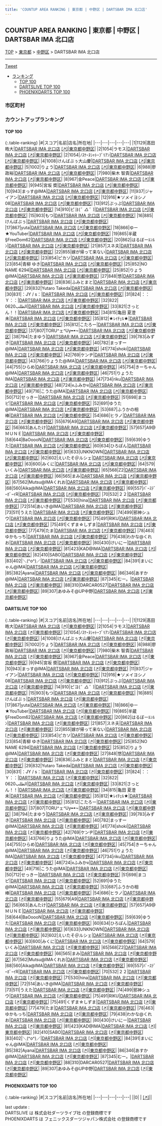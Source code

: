 ```yaml
---
title: 'COUNTUP AREA RANKING | 東京都 | 中野区 | DARTSBAR IMA 北口店'
---
```

## COUNTUP AREA RANKING | 東京都 | 中野区 | DARTSBAR IMA 北口店

[TOP](/darts/rank/) > [東京都](/darts/rank/東京都/) > [中野区](/darts/rank/東京都/中野区/) > DARTSBAR IMA 北口店

___

<a href="https://twitter.com/share?ref_src=twsrc%5Etfw" data-text="COUNTUP AREA RANKING | 東京都中野区DARTSBAR IMA 北口店" class="twitter-share-button" data-hashtags="DARTSLIVE,PHOENIXDARTS,darts,ダーツ" data-show-count="false">Tweet</a>

* [ランキング](#カウントアップランキング)
    * [TOP 100](#top-100)
    * [DARTSLIVE TOP 100](#dartslive-top-100)
    * [PHOENIXDARTS TOP 100](#phoenixdarts-top-100)

### 市区町村

<ul>

</ul>

### カウントアップランキング

#### TOP 100



{:.table-ranking}
|#|スコア|名前|店名|所在地|
|---|---|---|---|---|
|1|1129|<span class="rank-name-dl">髙田 皓大</span>|<a href="/darts/rank/shops/f300984772eb4959a3f63593b5358cc4.html">DARTSBAR IMA 北口店</a> <a href="https://search.dartslive.com/jp/shop/f300984772eb4959a3f63593b5358cc4">[↗]</a>|<a href="/darts/rank/東京都/中野区">東京都中野区</a>|
|2|1054|<span class="rank-name-dl">ラモス</span>|<a href="/darts/rank/shops/f300984772eb4959a3f63593b5358cc4.html">DARTSBAR IMA 北口店</a> <a href="https://search.dartslive.com/jp/shop/f300984772eb4959a3f63593b5358cc4">[↗]</a>|<a href="/darts/rank/東京都/中野区">東京都中野区</a>|
|2|1054|<span class="rank-name-dl">ﾉｽｹｰﾇｼｬﾄｰﾌﾞﾘｱﾝ</span>|<a href="/darts/rank/shops/f300984772eb4959a3f63593b5358cc4.html">DARTSBAR IMA 北口店</a> <a href="https://search.dartslive.com/jp/shop/f300984772eb4959a3f63593b5358cc4">[↗]</a>|<a href="/darts/rank/東京都/中野区">東京都中野区</a>|
|4|1008|<span class="rank-name-dl">けんばぶぅ大山慶</span>|<a href="/darts/rank/shops/f300984772eb4959a3f63593b5358cc4.html">DARTSBAR IMA 北口店</a> <a href="https://search.dartslive.com/jp/shop/f300984772eb4959a3f63593b5358cc4">[↗]</a>|<a href="/darts/rank/東京都/中野区">東京都中野区</a>|
|5|1002|<span class="rank-name-dl">りょう</span>|<a href="/darts/rank/shops/f300984772eb4959a3f63593b5358cc4.html">DARTSBAR IMA 北口店</a> <a href="https://search.dartslive.com/jp/shop/f300984772eb4959a3f63593b5358cc4">[↗]</a>|<a href="/darts/rank/東京都/中野区">東京都中野区</a>|
|6|988|<span class="rank-name-dl">廖　政裕</span>|<a href="/darts/rank/shops/f300984772eb4959a3f63593b5358cc4.html">DARTSBAR IMA 北口店</a> <a href="https://search.dartslive.com/jp/shop/f300984772eb4959a3f63593b5358cc4">[↗]</a>|<a href="/darts/rank/東京都/中野区">東京都中野区</a>|
|7|980|<span class="rank-name-dl">柴木 智貴</span>|<a href="/darts/rank/shops/f300984772eb4959a3f63593b5358cc4.html">DARTSBAR IMA 北口店</a> <a href="https://search.dartslive.com/jp/shop/f300984772eb4959a3f63593b5358cc4">[↗]</a>|<a href="/darts/rank/東京都/中野区">東京都中野区</a>|
|8|967|<span class="rank-name-dl">金Peace</span>|<a href="/darts/rank/shops/f300984772eb4959a3f63593b5358cc4.html">DARTSBAR IMA 北口店</a> <a href="https://search.dartslive.com/jp/shop/f300984772eb4959a3f63593b5358cc4">[↗]</a>|<a href="/darts/rank/東京都/中野区">東京都中野区</a>|
|9|945|<span class="rank-name-dl">宮坂 奬</span>|<a href="/darts/rank/shops/f300984772eb4959a3f63593b5358cc4.html">DARTSBAR IMA 北口店</a> <a href="https://search.dartslive.com/jp/shop/f300984772eb4959a3f63593b5358cc4">[↗]</a>|<a href="/darts/rank/東京都/中野区">東京都中野区</a>|
|10|943|<span class="rank-name-dl">まっす@IMA</span>|<a href="/darts/rank/shops/f300984772eb4959a3f63593b5358cc4.html">DARTSBAR IMA 北口店</a> <a href="https://search.dartslive.com/jp/shop/f300984772eb4959a3f63593b5358cc4">[↗]</a>|<a href="/darts/rank/東京都/中野区">東京都中野区</a>|
|11|937|<span class="rank-name-dl">ジャイアン</span>|<a href="/darts/rank/shops/f300984772eb4959a3f63593b5358cc4.html">DARTSBAR IMA 北口店</a> <a href="https://search.dartslive.com/jp/shop/f300984772eb4959a3f63593b5358cc4">[↗]</a>|<a href="/darts/rank/東京都/中野区">東京都中野区</a>|
|12|916|<span class="rank-name-dl">★ソメイヨシノ08</span>|<a href="/darts/rank/shops/f300984772eb4959a3f63593b5358cc4.html">DARTSBAR IMA 北口店</a> <a href="https://search.dartslive.com/jp/shop/f300984772eb4959a3f63593b5358cc4">[↗]</a>|<a href="/darts/rank/東京都/中野区">東京都中野区</a>|
|13|912|<span class="rank-name-dl">ぷっぷ</span>|<a href="/darts/rank/shops/f300984772eb4959a3f63593b5358cc4.html">DARTSBAR IMA 北口店</a> <a href="https://search.dartslive.com/jp/shop/f300984772eb4959a3f63593b5358cc4">[↗]</a>|<a href="/darts/rank/東京都/中野区">東京都中野区</a>|
|14|910|<span class="rank-name-dl">ピヨ(*゜△゜*)</span>|<a href="/darts/rank/shops/f300984772eb4959a3f63593b5358cc4.html">DARTSBAR IMA 北口店</a> <a href="https://search.dartslive.com/jp/shop/f300984772eb4959a3f63593b5358cc4">[↗]</a>|<a href="/darts/rank/東京都/中野区">東京都中野区</a>|
|15|903|<span class="rank-name-dl">もつ</span>|<a href="/darts/rank/shops/f300984772eb4959a3f63593b5358cc4.html">DARTSBAR IMA 北口店</a> <a href="https://search.dartslive.com/jp/shop/f300984772eb4959a3f63593b5358cc4">[↗]</a>|<a href="/darts/rank/東京都/中野区">東京都中野区</a>|
|16|885|<span class="rank-name-dl">けんばぶぅ</span>|<a href="/darts/rank/shops/f300984772eb4959a3f63593b5358cc4.html">DARTSBAR IMA 北口店</a> <a href="https://search.dartslive.com/jp/shop/f300984772eb4959a3f63593b5358cc4">[↗]</a>|<a href="/darts/rank/東京都/中野区">東京都中野区</a>|
|17|867|<span class="rank-name-dl">yuta</span>|<a href="/darts/rank/shops/f300984772eb4959a3f63593b5358cc4.html">DARTSBAR IMA 北口店</a> <a href="https://search.dartslive.com/jp/shop/f300984772eb4959a3f63593b5358cc4">[↗]</a>|<a href="/darts/rank/東京都/中野区">東京都中野区</a>|
|18|866|<span class="rank-name-dl">ゆー★YouTuber</span>|<a href="/darts/rank/shops/f300984772eb4959a3f63593b5358cc4.html">DARTSBAR IMA 北口店</a> <a href="https://search.dartslive.com/jp/shop/f300984772eb4959a3f63593b5358cc4">[↗]</a>|<a href="/darts/rank/東京都/中野区">東京都中野区</a>|
|19|865|<span class="rank-name-dl">半蔵§FreeDom62</span>|<a href="/darts/rank/shops/f300984772eb4959a3f63593b5358cc4.html">DARTSBAR IMA 北口店</a> <a href="https://search.dartslive.com/jp/shop/f300984772eb4959a3f63593b5358cc4">[↗]</a>|<a href="/darts/rank/東京都/中野区">東京都中野区</a>|
|20|862|<span class="rank-name-dl">はるぼーﾙﾝﾙﾝ</span>|<a href="/darts/rank/shops/f300984772eb4959a3f63593b5358cc4.html">DARTSBAR IMA 北口店</a> <a href="https://search.dartslive.com/jp/shop/f300984772eb4959a3f63593b5358cc4">[↗]</a>|<a href="/darts/rank/東京都/中野区">東京都中野区</a>|
|21|857|<span class="rank-name-dl">スネ夫</span>|<a href="/darts/rank/shops/f300984772eb4959a3f63593b5358cc4.html">DARTSBAR IMA 北口店</a> <a href="https://search.dartslive.com/jp/shop/f300984772eb4959a3f63593b5358cc4">[↗]</a>|<a href="/darts/rank/東京都/中野区">東京都中野区</a>|
|22|855|<span class="rank-name-dl">嫁が帰って来ない</span>|<a href="/darts/rank/shops/f300984772eb4959a3f63593b5358cc4.html">DARTSBAR IMA 北口店</a> <a href="https://search.dartslive.com/jp/shop/f300984772eb4959a3f63593b5358cc4">[↗]</a>|<a href="/darts/rank/東京都/中野区">東京都中野区</a>|
|23|854|<span class="rank-name-dl">ピカソ</span>|<a href="/darts/rank/shops/f300984772eb4959a3f63593b5358cc4.html">DARTSBAR IMA 北口店</a> <a href="https://search.dartslive.com/jp/shop/f300984772eb4959a3f63593b5358cc4">[↗]</a>|<a href="/darts/rank/東京都/中野区">東京都中野区</a>|
|23|854|<span class="rank-name-dl">青柳 ゆき</span>|<a href="/darts/rank/shops/f300984772eb4959a3f63593b5358cc4.html">DARTSBAR IMA 北口店</a> <a href="https://search.dartslive.com/jp/shop/f300984772eb4959a3f63593b5358cc4">[↗]</a>|<a href="/darts/rank/東京都/中野区">東京都中野区</a>|
|25|852|<span class="rank-name-dl">NO NAME 6294</span>|<a href="/darts/rank/shops/f300984772eb4959a3f63593b5358cc4.html">DARTSBAR IMA 北口店</a> <a href="https://search.dartslive.com/jp/shop/f300984772eb4959a3f63593b5358cc4">[↗]</a>|<a href="/darts/rank/東京都/中野区">東京都中野区</a>|
|25|852|<span class="rank-name-dl">りょう@IMA</span>|<a href="/darts/rank/shops/f300984772eb4959a3f63593b5358cc4.html">DARTSBAR IMA 北口店</a> <a href="https://search.dartslive.com/jp/shop/f300984772eb4959a3f63593b5358cc4">[↗]</a>|<a href="/darts/rank/東京都/中野区">東京都中野区</a>|
|27|848|<span class="rank-name-dl">悠</span>|<a href="/darts/rank/shops/f300984772eb4959a3f63593b5358cc4.html">DARTSBAR IMA 北口店</a> <a href="https://search.dartslive.com/jp/shop/f300984772eb4959a3f63593b5358cc4">[↗]</a>|<a href="/darts/rank/東京都/中野区">東京都中野区</a>|
|28|836|<span class="rank-name-dl">ふみとまと</span>|<a href="/darts/rank/shops/f300984772eb4959a3f63593b5358cc4.html">DARTSBAR IMA 北口店</a> <a href="https://search.dartslive.com/jp/shop/f300984772eb4959a3f63593b5358cc4">[↗]</a>|<a href="/darts/rank/東京都/中野区">東京都中野区</a>|
|29|832|<span class="rank-name-dl">Yutaro Takeda</span>|<a href="/darts/rank/shops/f300984772eb4959a3f63593b5358cc4.html">DARTSBAR IMA 北口店</a> <a href="https://search.dartslive.com/jp/shop/f300984772eb4959a3f63593b5358cc4">[↗]</a>|<a href="/darts/rank/東京都/中野区">東京都中野区</a>|
|30|831|<span class="rank-name-dl">：JY / s：</span>|<a href="/darts/rank/shops/f300984772eb4959a3f63593b5358cc4.html">DARTSBAR IMA 北口店</a> <a href="https://search.dartslive.com/jp/shop/f300984772eb4959a3f63593b5358cc4">[↗]</a>|<a href="/darts/rank/東京都/中野区">東京都中野区</a>|
|31|824|<span class="rank-name-dl">：：Ｙ：：</span>|<a href="/darts/rank/shops/f300984772eb4959a3f63593b5358cc4.html">DARTSBAR IMA 北口店</a> <a href="https://search.dartslive.com/jp/shop/f300984772eb4959a3f63593b5358cc4">[↗]</a>|<a href="/darts/rank/東京都/中野区">東京都中野区</a>|
|32|822|<span class="rank-name-dl">الطلب0620</span>|<a href="/darts/rank/shops/f300984772eb4959a3f63593b5358cc4.html">DARTSBAR IMA 北口店</a> <a href="https://search.dartslive.com/jp/shop/f300984772eb4959a3f63593b5358cc4">[↗]</a>|<a href="/darts/rank/東京都/中野区">東京都中野区</a>|
|33|821|<span class="rank-name-dl">さっとん！！</span>|<a href="/darts/rank/shops/f300984772eb4959a3f63593b5358cc4.html">DARTSBAR IMA 北口店</a> <a href="https://search.dartslive.com/jp/shop/f300984772eb4959a3f63593b5358cc4">[↗]</a>|<a href="/darts/rank/東京都/中野区">東京都中野区</a>|
|34|815|<span class="rank-name-dl">亀田 夏澄未</span>|<a href="/darts/rank/shops/f300984772eb4959a3f63593b5358cc4.html">DARTSBAR IMA 北口店</a> <a href="https://search.dartslive.com/jp/shop/f300984772eb4959a3f63593b5358cc4">[↗]</a>|<a href="/darts/rank/東京都/中野区">東京都中野区</a>|
|35|812|<span class="rank-name-dl">★ﾚｲﾁｪﾙ★</span>|<a href="/darts/rank/shops/f300984772eb4959a3f63593b5358cc4.html">DARTSBAR IMA 北口店</a> <a href="https://search.dartslive.com/jp/shop/f300984772eb4959a3f63593b5358cc4">[↗]</a>|<a href="/darts/rank/東京都/中野区">東京都中野区</a>|
|35|812|<span class="rank-name-dl">こたろー</span>|<a href="/darts/rank/shops/f300984772eb4959a3f63593b5358cc4.html">DARTSBAR IMA 北口店</a> <a href="https://search.dartslive.com/jp/shop/f300984772eb4959a3f63593b5358cc4">[↗]</a>|<a href="/darts/rank/東京都/中野区">東京都中野区</a>|
|37|807|<span class="rank-name-dl">TORU^ェ^Uy━•~</span>|<a href="/darts/rank/shops/f300984772eb4959a3f63593b5358cc4.html">DARTSBAR IMA 北口店</a> <a href="https://search.dartslive.com/jp/shop/f300984772eb4959a3f63593b5358cc4">[↗]</a>|<a href="/darts/rank/東京都/中野区">東京都中野区</a>|
|38|794|<span class="rank-name-dl">たまゆう</span>|<a href="/darts/rank/shops/f300984772eb4959a3f63593b5358cc4.html">DARTSBAR IMA 北口店</a> <a href="https://search.dartslive.com/jp/shop/f300984772eb4959a3f63593b5358cc4">[↗]</a>|<a href="/darts/rank/東京都/中野区">東京都中野区</a>|
|39|783|<span class="rank-name-dl">みずき</span>|<a href="/darts/rank/shops/f300984772eb4959a3f63593b5358cc4.html">DARTSBAR IMA 北口店</a> <a href="https://search.dartslive.com/jp/shop/f300984772eb4959a3f63593b5358cc4">[↗]</a>|<a href="/darts/rank/東京都/中野区">東京都中野区</a>|
|40|782|<span class="rank-name-dl">まっすー@IMA</span>|<a href="/darts/rank/shops/f300984772eb4959a3f63593b5358cc4.html">DARTSBAR IMA 北口店</a> <a href="https://search.dartslive.com/jp/shop/f300984772eb4959a3f63593b5358cc4">[↗]</a>|<a href="/darts/rank/東京都/中野区">東京都中野区</a>|
|41|774|<span class="rank-name-dl">shoki</span>|<a href="/darts/rank/shops/f300984772eb4959a3f63593b5358cc4.html">DARTSBAR IMA 北口店</a> <a href="https://search.dartslive.com/jp/shop/f300984772eb4959a3f63593b5358cc4">[↗]</a>|<a href="/darts/rank/東京都/中野区">東京都中野区</a>|
|42|769|<span class="rank-name-dl">ケンヂ</span>|<a href="/darts/rank/shops/f300984772eb4959a3f63593b5358cc4.html">DARTSBAR IMA 北口店</a> <a href="https://search.dartslive.com/jp/shop/f300984772eb4959a3f63593b5358cc4">[↗]</a>|<a href="/darts/rank/東京都/中野区">東京都中野区</a>|
|43|766|<span class="rank-name-dl">りょうた@IMA</span>|<a href="/darts/rank/shops/f300984772eb4959a3f63593b5358cc4.html">DARTSBAR IMA 北口店</a> <a href="https://search.dartslive.com/jp/shop/f300984772eb4959a3f63593b5358cc4">[↗]</a>|<a href="/darts/rank/東京都/中野区">東京都中野区</a>|
|44|755|<span class="rank-name-dl">ひらめ</span>|<a href="/darts/rank/shops/f300984772eb4959a3f63593b5358cc4.html">DARTSBAR IMA 北口店</a> <a href="https://search.dartslive.com/jp/shop/f300984772eb4959a3f63593b5358cc4">[↗]</a>|<a href="/darts/rank/東京都/中野区">東京都中野区</a>|
|45|754|<span class="rank-name-dl">きーちゃん@IMA</span>|<a href="/darts/rank/shops/f300984772eb4959a3f63593b5358cc4.html">DARTSBAR IMA 北口店</a> <a href="https://search.dartslive.com/jp/shop/f300984772eb4959a3f63593b5358cc4">[↗]</a>|<a href="/darts/rank/東京都/中野区">東京都中野区</a>|
|46|751|<span class="rank-name-dl">りょうたIMA</span>|<a href="/darts/rank/shops/f300984772eb4959a3f63593b5358cc4.html">DARTSBAR IMA 北口店</a> <a href="https://search.dartslive.com/jp/shop/f300984772eb4959a3f63593b5358cc4">[↗]</a>|<a href="/darts/rank/東京都/中野区">東京都中野区</a>|
|47|734|<span class="rank-name-dl">riku</span>|<a href="/darts/rank/shops/f300984772eb4959a3f63593b5358cc4.html">DARTSBAR IMA 北口店</a> <a href="https://search.dartslive.com/jp/shop/f300984772eb4959a3f63593b5358cc4">[↗]</a>|<a href="/darts/rank/東京都/中野区">東京都中野区</a>|
|48|724|<span class="rank-name-dl">ฅふみかฅ</span>|<a href="/darts/rank/shops/f300984772eb4959a3f63593b5358cc4.html">DARTSBAR IMA 北口店</a> <a href="https://search.dartslive.com/jp/shop/f300984772eb4959a3f63593b5358cc4">[↗]</a>|<a href="/darts/rank/東京都/中野区">東京都中野区</a>|
|49|716|<span class="rank-name-dl">こうた@IMA</span>|<a href="/darts/rank/shops/f300984772eb4959a3f63593b5358cc4.html">DARTSBAR IMA 北口店</a> <a href="https://search.dartslive.com/jp/shop/f300984772eb4959a3f63593b5358cc4">[↗]</a>|<a href="/darts/rank/東京都/中野区">東京都中野区</a>|
|50|712|<span class="rank-name-dl">せっきー</span>|<a href="/darts/rank/shops/f300984772eb4959a3f63593b5358cc4.html">DARTSBAR IMA 北口店</a> <a href="https://search.dartslive.com/jp/shop/f300984772eb4959a3f63593b5358cc4">[↗]</a>|<a href="/darts/rank/東京都/中野区">東京都中野区</a>|
|51|698|<span class="rank-name-dl">まコピ</span>|<a href="/darts/rank/shops/f300984772eb4959a3f63593b5358cc4.html">DARTSBAR IMA 北口店</a> <a href="https://search.dartslive.com/jp/shop/f300984772eb4959a3f63593b5358cc4">[↗]</a>|<a href="/darts/rank/東京都/中野区">東京都中野区</a>|
|52|691|<span class="rank-name-dl">ゆうた@IMA</span>|<a href="/darts/rank/shops/f300984772eb4959a3f63593b5358cc4.html">DARTSBAR IMA 北口店</a> <a href="https://search.dartslive.com/jp/shop/f300984772eb4959a3f63593b5358cc4">[↗]</a>|<a href="/darts/rank/東京都/中野区">東京都中野区</a>|
|53|687|<span class="rank-name-dl">ふうかの相棒</span>|<a href="/darts/rank/shops/f300984772eb4959a3f63593b5358cc4.html">DARTSBAR IMA 北口店</a> <a href="https://search.dartslive.com/jp/shop/f300984772eb4959a3f63593b5358cc4">[↗]</a>|<a href="/darts/rank/東京都/中野区">東京都中野区</a>|
|54|686|<span class="rank-name-dl">ヒラノ</span>|<a href="/darts/rank/shops/f300984772eb4959a3f63593b5358cc4.html">DARTSBAR IMA 北口店</a> <a href="https://search.dartslive.com/jp/shop/f300984772eb4959a3f63593b5358cc4">[↗]</a>|<a href="/darts/rank/東京都/中野区">東京都中野区</a>|
|55|679|<span class="rank-name-dl">A9</span>|<a href="/darts/rank/shops/f300984772eb4959a3f63593b5358cc4.html">DARTSBAR IMA 北口店</a> <a href="https://search.dartslive.com/jp/shop/f300984772eb4959a3f63593b5358cc4">[↗]</a>|<a href="/darts/rank/東京都/中野区">東京都中野区</a>|
|56|663|<span class="rank-name-dl">あんたけ</span>|<a href="/darts/rank/shops/f300984772eb4959a3f63593b5358cc4.html">DARTSBAR IMA 北口店</a> <a href="https://search.dartslive.com/jp/shop/f300984772eb4959a3f63593b5358cc4">[↗]</a>|<a href="/darts/rank/東京都/中野区">東京都中野区</a>|
|57|657|<span class="rank-name-dl">A9@ＭＵＮＥ</span>|<a href="/darts/rank/shops/f300984772eb4959a3f63593b5358cc4.html">DARTSBAR IMA 北口店</a> <a href="https://search.dartslive.com/jp/shop/f300984772eb4959a3f63593b5358cc4">[↗]</a>|<a href="/darts/rank/東京都/中野区">東京都中野区</a>|
|58|644|<span class="rank-name-dl">BaOoooN</span>|<a href="/darts/rank/shops/f300984772eb4959a3f63593b5358cc4.html">DARTSBAR IMA 北口店</a> <a href="https://search.dartslive.com/jp/shop/f300984772eb4959a3f63593b5358cc4">[↗]</a>|<a href="/darts/rank/東京都/中野区">東京都中野区</a>|
|59|639|<span class="rank-name-dl">ゆうた</span>|<a href="/darts/rank/shops/f300984772eb4959a3f63593b5358cc4.html">DARTSBAR IMA 北口店</a> <a href="https://search.dartslive.com/jp/shop/f300984772eb4959a3f63593b5358cc4">[↗]</a>|<a href="/darts/rank/東京都/中野区">東京都中野区</a>|
|60|634|<span class="rank-name-dl">ひろぽん</span>|<a href="/darts/rank/shops/f300984772eb4959a3f63593b5358cc4.html">DARTSBAR IMA 北口店</a> <a href="https://search.dartslive.com/jp/shop/f300984772eb4959a3f63593b5358cc4">[↗]</a>|<a href="/darts/rank/東京都/中野区">東京都中野区</a>|
|61|633|<span class="rank-name-dl">UNKNOWN</span>|<a href="/darts/rank/shops/f300984772eb4959a3f63593b5358cc4.html">DARTSBAR IMA 北口店</a> <a href="https://search.dartslive.com/jp/shop/f300984772eb4959a3f63593b5358cc4">[↗]</a>|<a href="/darts/rank/東京都/中野区">東京都中野区</a>|
|62|602|<span class="rank-name-dl">えいたそ＠ルシェ</span>|<a href="/darts/rank/shops/f300984772eb4959a3f63593b5358cc4.html">DARTSBAR IMA 北口店</a> <a href="https://search.dartslive.com/jp/shop/f300984772eb4959a3f63593b5358cc4">[↗]</a>|<a href="/darts/rank/東京都/中野区">東京都中野区</a>|
|63|600|<span class="rank-name-dl">みくに</span>|<a href="/darts/rank/shops/f300984772eb4959a3f63593b5358cc4.html">DARTSBAR IMA 北口店</a> <a href="https://search.dartslive.com/jp/shop/f300984772eb4959a3f63593b5358cc4">[↗]</a>|<a href="/darts/rank/東京都/中野区">東京都中野区</a>|
|64|579|<span class="rank-name-dl">いくみ</span>|<a href="/darts/rank/shops/f300984772eb4959a3f63593b5358cc4.html">DARTSBAR IMA 北口店</a> <a href="https://search.dartslive.com/jp/shop/f300984772eb4959a3f63593b5358cc4">[↗]</a>|<a href="/darts/rank/東京都/中野区">東京都中野区</a>|
|65|568|<span class="rank-name-dl">Z2</span>|<a href="/darts/rank/shops/f300984772eb4959a3f63593b5358cc4.html">DARTSBAR IMA 北口店</a> <a href="https://search.dartslive.com/jp/shop/f300984772eb4959a3f63593b5358cc4">[↗]</a>|<a href="/darts/rank/東京都/中野区">東京都中野区</a>|
|66|565|<span class="rank-name-dl">まみ</span>|<a href="/darts/rank/shops/f300984772eb4959a3f63593b5358cc4.html">DARTSBAR IMA 北口店</a> <a href="https://search.dartslive.com/jp/shop/f300984772eb4959a3f63593b5358cc4">[↗]</a>|<a href="/darts/rank/東京都/中野区">東京都中野区</a>|
|67|562|<span class="rank-name-dl">Mutsu@IMAくれお</span>|<a href="/darts/rank/shops/f300984772eb4959a3f63593b5358cc4.html">DARTSBAR IMA 北口店</a> <a href="https://search.dartslive.com/jp/shop/f300984772eb4959a3f63593b5358cc4">[↗]</a>|<a href="/darts/rank/東京都/中野区">東京都中野区</a>|
|68|560|<span class="rank-name-dl">Aika@IMA</span>|<a href="/darts/rank/shops/f300984772eb4959a3f63593b5358cc4.html">DARTSBAR IMA 北口店</a> <a href="https://search.dartslive.com/jp/shop/f300984772eb4959a3f63593b5358cc4">[↗]</a>|<a href="/darts/rank/東京都/中野区">東京都中野区</a>|
|69|557|<span class="rank-name-dl">ﾊﾞｰｽﾃﾞｰﾎﾞｰｲR</span>|<a href="/darts/rank/shops/f300984772eb4959a3f63593b5358cc4.html">DARTSBAR IMA 北口店</a> <a href="https://search.dartslive.com/jp/shop/f300984772eb4959a3f63593b5358cc4">[↗]</a>|<a href="/darts/rank/東京都/中野区">東京都中野区</a>|
|70|532|<span class="rank-name-dl">２２</span>|<a href="/darts/rank/shops/f300984772eb4959a3f63593b5358cc4.html">DARTSBAR IMA 北口店</a> <a href="https://search.dartslive.com/jp/shop/f300984772eb4959a3f63593b5358cc4">[↗]</a>|<a href="/darts/rank/東京都/中野区">東京都中野区</a>|
|71|530|<span class="rank-name-dl">hina</span>|<a href="/darts/rank/shops/f300984772eb4959a3f63593b5358cc4.html">DARTSBAR IMA 北口店</a> <a href="https://search.dartslive.com/jp/shop/f300984772eb4959a3f63593b5358cc4">[↗]</a>|<a href="/darts/rank/東京都/中野区">東京都中野区</a>|
|72|514|<span class="rank-name-dl">あいき@IMA</span>|<a href="/darts/rank/shops/f300984772eb4959a3f63593b5358cc4.html">DARTSBAR IMA 北口店</a> <a href="https://search.dartslive.com/jp/shop/f300984772eb4959a3f63593b5358cc4">[↗]</a>|<a href="/darts/rank/東京都/中野区">東京都中野区</a>|
|73|511|<span class="rank-name-dl">うえた</span>|<a href="/darts/rank/shops/f300984772eb4959a3f63593b5358cc4.html">DARTSBAR IMA 北口店</a> <a href="https://search.dartslive.com/jp/shop/f300984772eb4959a3f63593b5358cc4">[↗]</a>|<a href="/darts/rank/東京都/中野区">東京都中野区</a>|
|74|499|<span class="rank-name-dl">邪神シュウ</span>|<a href="/darts/rank/shops/f300984772eb4959a3f63593b5358cc4.html">DARTSBAR IMA 北口店</a> <a href="https://search.dartslive.com/jp/shop/f300984772eb4959a3f63593b5358cc4">[↗]</a>|<a href="/darts/rank/東京都/中野区">東京都中野区</a>|
|75|491|<span class="rank-name-dl">RIKU</span>|<a href="/darts/rank/shops/f300984772eb4959a3f63593b5358cc4.html">DARTSBAR IMA 北口店</a> <a href="https://search.dartslive.com/jp/shop/f300984772eb4959a3f63593b5358cc4">[↗]</a>|<a href="/darts/rank/東京都/中野区">東京都中野区</a>|
|75|491|<span class="rank-name-dl">くずま☆しずま</span>|<a href="/darts/rank/shops/f300984772eb4959a3f63593b5358cc4.html">DARTSBAR IMA 北口店</a> <a href="https://search.dartslive.com/jp/shop/f300984772eb4959a3f63593b5358cc4">[↗]</a>|<a href="/darts/rank/東京都/中野区">東京都中野区</a>|
|77|479|<span class="rank-name-dl">たま</span>|<a href="/darts/rank/shops/f300984772eb4959a3f63593b5358cc4.html">DARTSBAR IMA 北口店</a> <a href="https://search.dartslive.com/jp/shop/f300984772eb4959a3f63593b5358cc4">[↗]</a>|<a href="/darts/rank/東京都/中野区">東京都中野区</a>|
|78|463|<span class="rank-name-dl">ゆかもっち</span>|<a href="/darts/rank/shops/f300984772eb4959a3f63593b5358cc4.html">DARTSBAR IMA 北口店</a> <a href="https://search.dartslive.com/jp/shop/f300984772eb4959a3f63593b5358cc4">[↗]</a>|<a href="/darts/rank/東京都/中野区">東京都中野区</a>|
|79|438|<span class="rank-name-dl">わかな@くれお</span>|<a href="/darts/rank/shops/f300984772eb4959a3f63593b5358cc4.html">DARTSBAR IMA 北口店</a> <a href="https://search.dartslive.com/jp/shop/f300984772eb4959a3f63593b5358cc4">[↗]</a>|<a href="/darts/rank/東京都/中野区">東京都中野区</a>|
|80|430|<span class="rank-name-dl">けいにー</span>|<a href="/darts/rank/shops/f300984772eb4959a3f63593b5358cc4.html">DARTSBAR IMA 北口店</a> <a href="https://search.dartslive.com/jp/shop/f300984772eb4959a3f63593b5358cc4">[↗]</a>|<a href="/darts/rank/東京都/中野区">東京都中野区</a>|
|81|423|<span class="rank-name-dl">KAD@IMA</span>|<a href="/darts/rank/shops/f300984772eb4959a3f63593b5358cc4.html">DARTSBAR IMA 北口店</a> <a href="https://search.dartslive.com/jp/shop/f300984772eb4959a3f63593b5358cc4">[↗]</a>|<a href="/darts/rank/東京都/中野区">東京都中野区</a>|
|82|410|<span class="rank-name-dl">SABO</span>|<a href="/darts/rank/shops/f300984772eb4959a3f63593b5358cc4.html">DARTSBAR IMA 北口店</a> <a href="https://search.dartslive.com/jp/shop/f300984772eb4959a3f63593b5358cc4">[↗]</a>|<a href="/darts/rank/東京都/中野区">東京都中野区</a>|
|83|402|<span class="rank-name-dl">＼(^o^)／</span>|<a href="/darts/rank/shops/f300984772eb4959a3f63593b5358cc4.html">DARTSBAR IMA 北口店</a> <a href="https://search.dartslive.com/jp/shop/f300984772eb4959a3f63593b5358cc4">[↗]</a>|<a href="/darts/rank/東京都/中野区">東京都中野区</a>|
|84|391|<span class="rank-name-dl">まいにゃん@IMA</span>|<a href="/darts/rank/shops/f300984772eb4959a3f63593b5358cc4.html">DARTSBAR IMA 北口店</a> <a href="https://search.dartslive.com/jp/shop/f300984772eb4959a3f63593b5358cc4">[↗]</a>|<a href="/darts/rank/東京都/中野区">東京都中野区</a>|
|85|382|<span class="rank-name-dl">Ayana</span>|<a href="/darts/rank/shops/f300984772eb4959a3f63593b5358cc4.html">DARTSBAR IMA 北口店</a> <a href="https://search.dartslive.com/jp/shop/f300984772eb4959a3f63593b5358cc4">[↗]</a>|<a href="/darts/rank/東京都/中野区">東京都中野区</a>|
|86|346|<span class="rank-name-dl">あすか@IMA</span>|<a href="/darts/rank/shops/f300984772eb4959a3f63593b5358cc4.html">DARTSBAR IMA 北口店</a> <a href="https://search.dartslive.com/jp/shop/f300984772eb4959a3f63593b5358cc4">[↗]</a>|<a href="/darts/rank/東京都/中野区">東京都中野区</a>|
|87|345|<span class="rank-name-dl">むー。</span>|<a href="/darts/rank/shops/f300984772eb4959a3f63593b5358cc4.html">DARTSBAR IMA 北口店</a> <a href="https://search.dartslive.com/jp/shop/f300984772eb4959a3f63593b5358cc4">[↗]</a>|<a href="/darts/rank/東京都/中野区">東京都中野区</a>|
|88|310|<span class="rank-name-dl">DARCAR0527</span>|<a href="/darts/rank/shops/f300984772eb4959a3f63593b5358cc4.html">DARTSBAR IMA 北口店</a> <a href="https://search.dartslive.com/jp/shop/f300984772eb4959a3f63593b5358cc4">[↗]</a>|<a href="/darts/rank/東京都/中野区">東京都中野区</a>|
|89|307|<span class="rank-name-dl">あゆみそ@UP中野</span>|<a href="/darts/rank/shops/f300984772eb4959a3f63593b5358cc4.html">DARTSBAR IMA 北口店</a> <a href="https://search.dartslive.com/jp/shop/f300984772eb4959a3f63593b5358cc4">[↗]</a>|<a href="/darts/rank/東京都/中野区">東京都中野区</a>|


#### DARTSLIVE TOP 100



{:.table-ranking}
|#|スコア|名前|店名|所在地|
|---|---|---|---|---|
|1|1129|<span class="rank-name-dl">髙田 皓大</span>|<a href="/darts/rank/shops/f300984772eb4959a3f63593b5358cc4.html">DARTSBAR IMA 北口店</a> <a href="https://search.dartslive.com/jp/shop/f300984772eb4959a3f63593b5358cc4">[↗]</a>|<a href="/darts/rank/東京都/中野区">東京都中野区</a>|
|2|1054|<span class="rank-name-dl">ラモス</span>|<a href="/darts/rank/shops/f300984772eb4959a3f63593b5358cc4.html">DARTSBAR IMA 北口店</a> <a href="https://search.dartslive.com/jp/shop/f300984772eb4959a3f63593b5358cc4">[↗]</a>|<a href="/darts/rank/東京都/中野区">東京都中野区</a>|
|2|1054|<span class="rank-name-dl">ﾉｽｹｰﾇｼｬﾄｰﾌﾞﾘｱﾝ</span>|<a href="/darts/rank/shops/f300984772eb4959a3f63593b5358cc4.html">DARTSBAR IMA 北口店</a> <a href="https://search.dartslive.com/jp/shop/f300984772eb4959a3f63593b5358cc4">[↗]</a>|<a href="/darts/rank/東京都/中野区">東京都中野区</a>|
|4|1008|<span class="rank-name-dl">けんばぶぅ大山慶</span>|<a href="/darts/rank/shops/f300984772eb4959a3f63593b5358cc4.html">DARTSBAR IMA 北口店</a> <a href="https://search.dartslive.com/jp/shop/f300984772eb4959a3f63593b5358cc4">[↗]</a>|<a href="/darts/rank/東京都/中野区">東京都中野区</a>|
|5|1002|<span class="rank-name-dl">りょう</span>|<a href="/darts/rank/shops/f300984772eb4959a3f63593b5358cc4.html">DARTSBAR IMA 北口店</a> <a href="https://search.dartslive.com/jp/shop/f300984772eb4959a3f63593b5358cc4">[↗]</a>|<a href="/darts/rank/東京都/中野区">東京都中野区</a>|
|6|988|<span class="rank-name-dl">廖　政裕</span>|<a href="/darts/rank/shops/f300984772eb4959a3f63593b5358cc4.html">DARTSBAR IMA 北口店</a> <a href="https://search.dartslive.com/jp/shop/f300984772eb4959a3f63593b5358cc4">[↗]</a>|<a href="/darts/rank/東京都/中野区">東京都中野区</a>|
|7|980|<span class="rank-name-dl">柴木 智貴</span>|<a href="/darts/rank/shops/f300984772eb4959a3f63593b5358cc4.html">DARTSBAR IMA 北口店</a> <a href="https://search.dartslive.com/jp/shop/f300984772eb4959a3f63593b5358cc4">[↗]</a>|<a href="/darts/rank/東京都/中野区">東京都中野区</a>|
|8|967|<span class="rank-name-dl">金Peace</span>|<a href="/darts/rank/shops/f300984772eb4959a3f63593b5358cc4.html">DARTSBAR IMA 北口店</a> <a href="https://search.dartslive.com/jp/shop/f300984772eb4959a3f63593b5358cc4">[↗]</a>|<a href="/darts/rank/東京都/中野区">東京都中野区</a>|
|9|945|<span class="rank-name-dl">宮坂 奬</span>|<a href="/darts/rank/shops/f300984772eb4959a3f63593b5358cc4.html">DARTSBAR IMA 北口店</a> <a href="https://search.dartslive.com/jp/shop/f300984772eb4959a3f63593b5358cc4">[↗]</a>|<a href="/darts/rank/東京都/中野区">東京都中野区</a>|
|10|943|<span class="rank-name-dl">まっす@IMA</span>|<a href="/darts/rank/shops/f300984772eb4959a3f63593b5358cc4.html">DARTSBAR IMA 北口店</a> <a href="https://search.dartslive.com/jp/shop/f300984772eb4959a3f63593b5358cc4">[↗]</a>|<a href="/darts/rank/東京都/中野区">東京都中野区</a>|
|11|937|<span class="rank-name-dl">ジャイアン</span>|<a href="/darts/rank/shops/f300984772eb4959a3f63593b5358cc4.html">DARTSBAR IMA 北口店</a> <a href="https://search.dartslive.com/jp/shop/f300984772eb4959a3f63593b5358cc4">[↗]</a>|<a href="/darts/rank/東京都/中野区">東京都中野区</a>|
|12|916|<span class="rank-name-dl">★ソメイヨシノ08</span>|<a href="/darts/rank/shops/f300984772eb4959a3f63593b5358cc4.html">DARTSBAR IMA 北口店</a> <a href="https://search.dartslive.com/jp/shop/f300984772eb4959a3f63593b5358cc4">[↗]</a>|<a href="/darts/rank/東京都/中野区">東京都中野区</a>|
|13|912|<span class="rank-name-dl">ぷっぷ</span>|<a href="/darts/rank/shops/f300984772eb4959a3f63593b5358cc4.html">DARTSBAR IMA 北口店</a> <a href="https://search.dartslive.com/jp/shop/f300984772eb4959a3f63593b5358cc4">[↗]</a>|<a href="/darts/rank/東京都/中野区">東京都中野区</a>|
|14|910|<span class="rank-name-dl">ピヨ(*゜△゜*)</span>|<a href="/darts/rank/shops/f300984772eb4959a3f63593b5358cc4.html">DARTSBAR IMA 北口店</a> <a href="https://search.dartslive.com/jp/shop/f300984772eb4959a3f63593b5358cc4">[↗]</a>|<a href="/darts/rank/東京都/中野区">東京都中野区</a>|
|15|903|<span class="rank-name-dl">もつ</span>|<a href="/darts/rank/shops/f300984772eb4959a3f63593b5358cc4.html">DARTSBAR IMA 北口店</a> <a href="https://search.dartslive.com/jp/shop/f300984772eb4959a3f63593b5358cc4">[↗]</a>|<a href="/darts/rank/東京都/中野区">東京都中野区</a>|
|16|885|<span class="rank-name-dl">けんばぶぅ</span>|<a href="/darts/rank/shops/f300984772eb4959a3f63593b5358cc4.html">DARTSBAR IMA 北口店</a> <a href="https://search.dartslive.com/jp/shop/f300984772eb4959a3f63593b5358cc4">[↗]</a>|<a href="/darts/rank/東京都/中野区">東京都中野区</a>|
|17|867|<span class="rank-name-dl">yuta</span>|<a href="/darts/rank/shops/f300984772eb4959a3f63593b5358cc4.html">DARTSBAR IMA 北口店</a> <a href="https://search.dartslive.com/jp/shop/f300984772eb4959a3f63593b5358cc4">[↗]</a>|<a href="/darts/rank/東京都/中野区">東京都中野区</a>|
|18|866|<span class="rank-name-dl">ゆー★YouTuber</span>|<a href="/darts/rank/shops/f300984772eb4959a3f63593b5358cc4.html">DARTSBAR IMA 北口店</a> <a href="https://search.dartslive.com/jp/shop/f300984772eb4959a3f63593b5358cc4">[↗]</a>|<a href="/darts/rank/東京都/中野区">東京都中野区</a>|
|19|865|<span class="rank-name-dl">半蔵§FreeDom62</span>|<a href="/darts/rank/shops/f300984772eb4959a3f63593b5358cc4.html">DARTSBAR IMA 北口店</a> <a href="https://search.dartslive.com/jp/shop/f300984772eb4959a3f63593b5358cc4">[↗]</a>|<a href="/darts/rank/東京都/中野区">東京都中野区</a>|
|20|862|<span class="rank-name-dl">はるぼーﾙﾝﾙﾝ</span>|<a href="/darts/rank/shops/f300984772eb4959a3f63593b5358cc4.html">DARTSBAR IMA 北口店</a> <a href="https://search.dartslive.com/jp/shop/f300984772eb4959a3f63593b5358cc4">[↗]</a>|<a href="/darts/rank/東京都/中野区">東京都中野区</a>|
|21|857|<span class="rank-name-dl">スネ夫</span>|<a href="/darts/rank/shops/f300984772eb4959a3f63593b5358cc4.html">DARTSBAR IMA 北口店</a> <a href="https://search.dartslive.com/jp/shop/f300984772eb4959a3f63593b5358cc4">[↗]</a>|<a href="/darts/rank/東京都/中野区">東京都中野区</a>|
|22|855|<span class="rank-name-dl">嫁が帰って来ない</span>|<a href="/darts/rank/shops/f300984772eb4959a3f63593b5358cc4.html">DARTSBAR IMA 北口店</a> <a href="https://search.dartslive.com/jp/shop/f300984772eb4959a3f63593b5358cc4">[↗]</a>|<a href="/darts/rank/東京都/中野区">東京都中野区</a>|
|23|854|<span class="rank-name-dl">ピカソ</span>|<a href="/darts/rank/shops/f300984772eb4959a3f63593b5358cc4.html">DARTSBAR IMA 北口店</a> <a href="https://search.dartslive.com/jp/shop/f300984772eb4959a3f63593b5358cc4">[↗]</a>|<a href="/darts/rank/東京都/中野区">東京都中野区</a>|
|23|854|<span class="rank-name-dl">青柳 ゆき</span>|<a href="/darts/rank/shops/f300984772eb4959a3f63593b5358cc4.html">DARTSBAR IMA 北口店</a> <a href="https://search.dartslive.com/jp/shop/f300984772eb4959a3f63593b5358cc4">[↗]</a>|<a href="/darts/rank/東京都/中野区">東京都中野区</a>|
|25|852|<span class="rank-name-dl">NO NAME 6294</span>|<a href="/darts/rank/shops/f300984772eb4959a3f63593b5358cc4.html">DARTSBAR IMA 北口店</a> <a href="https://search.dartslive.com/jp/shop/f300984772eb4959a3f63593b5358cc4">[↗]</a>|<a href="/darts/rank/東京都/中野区">東京都中野区</a>|
|25|852|<span class="rank-name-dl">りょう@IMA</span>|<a href="/darts/rank/shops/f300984772eb4959a3f63593b5358cc4.html">DARTSBAR IMA 北口店</a> <a href="https://search.dartslive.com/jp/shop/f300984772eb4959a3f63593b5358cc4">[↗]</a>|<a href="/darts/rank/東京都/中野区">東京都中野区</a>|
|27|848|<span class="rank-name-dl">悠</span>|<a href="/darts/rank/shops/f300984772eb4959a3f63593b5358cc4.html">DARTSBAR IMA 北口店</a> <a href="https://search.dartslive.com/jp/shop/f300984772eb4959a3f63593b5358cc4">[↗]</a>|<a href="/darts/rank/東京都/中野区">東京都中野区</a>|
|28|836|<span class="rank-name-dl">ふみとまと</span>|<a href="/darts/rank/shops/f300984772eb4959a3f63593b5358cc4.html">DARTSBAR IMA 北口店</a> <a href="https://search.dartslive.com/jp/shop/f300984772eb4959a3f63593b5358cc4">[↗]</a>|<a href="/darts/rank/東京都/中野区">東京都中野区</a>|
|29|832|<span class="rank-name-dl">Yutaro Takeda</span>|<a href="/darts/rank/shops/f300984772eb4959a3f63593b5358cc4.html">DARTSBAR IMA 北口店</a> <a href="https://search.dartslive.com/jp/shop/f300984772eb4959a3f63593b5358cc4">[↗]</a>|<a href="/darts/rank/東京都/中野区">東京都中野区</a>|
|30|831|<span class="rank-name-dl">：JY / s：</span>|<a href="/darts/rank/shops/f300984772eb4959a3f63593b5358cc4.html">DARTSBAR IMA 北口店</a> <a href="https://search.dartslive.com/jp/shop/f300984772eb4959a3f63593b5358cc4">[↗]</a>|<a href="/darts/rank/東京都/中野区">東京都中野区</a>|
|31|824|<span class="rank-name-dl">：：Ｙ：：</span>|<a href="/darts/rank/shops/f300984772eb4959a3f63593b5358cc4.html">DARTSBAR IMA 北口店</a> <a href="https://search.dartslive.com/jp/shop/f300984772eb4959a3f63593b5358cc4">[↗]</a>|<a href="/darts/rank/東京都/中野区">東京都中野区</a>|
|32|822|<span class="rank-name-dl">الطلب0620</span>|<a href="/darts/rank/shops/f300984772eb4959a3f63593b5358cc4.html">DARTSBAR IMA 北口店</a> <a href="https://search.dartslive.com/jp/shop/f300984772eb4959a3f63593b5358cc4">[↗]</a>|<a href="/darts/rank/東京都/中野区">東京都中野区</a>|
|33|821|<span class="rank-name-dl">さっとん！！</span>|<a href="/darts/rank/shops/f300984772eb4959a3f63593b5358cc4.html">DARTSBAR IMA 北口店</a> <a href="https://search.dartslive.com/jp/shop/f300984772eb4959a3f63593b5358cc4">[↗]</a>|<a href="/darts/rank/東京都/中野区">東京都中野区</a>|
|34|815|<span class="rank-name-dl">亀田 夏澄未</span>|<a href="/darts/rank/shops/f300984772eb4959a3f63593b5358cc4.html">DARTSBAR IMA 北口店</a> <a href="https://search.dartslive.com/jp/shop/f300984772eb4959a3f63593b5358cc4">[↗]</a>|<a href="/darts/rank/東京都/中野区">東京都中野区</a>|
|35|812|<span class="rank-name-dl">★ﾚｲﾁｪﾙ★</span>|<a href="/darts/rank/shops/f300984772eb4959a3f63593b5358cc4.html">DARTSBAR IMA 北口店</a> <a href="https://search.dartslive.com/jp/shop/f300984772eb4959a3f63593b5358cc4">[↗]</a>|<a href="/darts/rank/東京都/中野区">東京都中野区</a>|
|35|812|<span class="rank-name-dl">こたろー</span>|<a href="/darts/rank/shops/f300984772eb4959a3f63593b5358cc4.html">DARTSBAR IMA 北口店</a> <a href="https://search.dartslive.com/jp/shop/f300984772eb4959a3f63593b5358cc4">[↗]</a>|<a href="/darts/rank/東京都/中野区">東京都中野区</a>|
|37|807|<span class="rank-name-dl">TORU^ェ^Uy━•~</span>|<a href="/darts/rank/shops/f300984772eb4959a3f63593b5358cc4.html">DARTSBAR IMA 北口店</a> <a href="https://search.dartslive.com/jp/shop/f300984772eb4959a3f63593b5358cc4">[↗]</a>|<a href="/darts/rank/東京都/中野区">東京都中野区</a>|
|38|794|<span class="rank-name-dl">たまゆう</span>|<a href="/darts/rank/shops/f300984772eb4959a3f63593b5358cc4.html">DARTSBAR IMA 北口店</a> <a href="https://search.dartslive.com/jp/shop/f300984772eb4959a3f63593b5358cc4">[↗]</a>|<a href="/darts/rank/東京都/中野区">東京都中野区</a>|
|39|783|<span class="rank-name-dl">みずき</span>|<a href="/darts/rank/shops/f300984772eb4959a3f63593b5358cc4.html">DARTSBAR IMA 北口店</a> <a href="https://search.dartslive.com/jp/shop/f300984772eb4959a3f63593b5358cc4">[↗]</a>|<a href="/darts/rank/東京都/中野区">東京都中野区</a>|
|40|782|<span class="rank-name-dl">まっすー@IMA</span>|<a href="/darts/rank/shops/f300984772eb4959a3f63593b5358cc4.html">DARTSBAR IMA 北口店</a> <a href="https://search.dartslive.com/jp/shop/f300984772eb4959a3f63593b5358cc4">[↗]</a>|<a href="/darts/rank/東京都/中野区">東京都中野区</a>|
|41|774|<span class="rank-name-dl">shoki</span>|<a href="/darts/rank/shops/f300984772eb4959a3f63593b5358cc4.html">DARTSBAR IMA 北口店</a> <a href="https://search.dartslive.com/jp/shop/f300984772eb4959a3f63593b5358cc4">[↗]</a>|<a href="/darts/rank/東京都/中野区">東京都中野区</a>|
|42|769|<span class="rank-name-dl">ケンヂ</span>|<a href="/darts/rank/shops/f300984772eb4959a3f63593b5358cc4.html">DARTSBAR IMA 北口店</a> <a href="https://search.dartslive.com/jp/shop/f300984772eb4959a3f63593b5358cc4">[↗]</a>|<a href="/darts/rank/東京都/中野区">東京都中野区</a>|
|43|766|<span class="rank-name-dl">りょうた@IMA</span>|<a href="/darts/rank/shops/f300984772eb4959a3f63593b5358cc4.html">DARTSBAR IMA 北口店</a> <a href="https://search.dartslive.com/jp/shop/f300984772eb4959a3f63593b5358cc4">[↗]</a>|<a href="/darts/rank/東京都/中野区">東京都中野区</a>|
|44|755|<span class="rank-name-dl">ひらめ</span>|<a href="/darts/rank/shops/f300984772eb4959a3f63593b5358cc4.html">DARTSBAR IMA 北口店</a> <a href="https://search.dartslive.com/jp/shop/f300984772eb4959a3f63593b5358cc4">[↗]</a>|<a href="/darts/rank/東京都/中野区">東京都中野区</a>|
|45|754|<span class="rank-name-dl">きーちゃん@IMA</span>|<a href="/darts/rank/shops/f300984772eb4959a3f63593b5358cc4.html">DARTSBAR IMA 北口店</a> <a href="https://search.dartslive.com/jp/shop/f300984772eb4959a3f63593b5358cc4">[↗]</a>|<a href="/darts/rank/東京都/中野区">東京都中野区</a>|
|46|751|<span class="rank-name-dl">りょうたIMA</span>|<a href="/darts/rank/shops/f300984772eb4959a3f63593b5358cc4.html">DARTSBAR IMA 北口店</a> <a href="https://search.dartslive.com/jp/shop/f300984772eb4959a3f63593b5358cc4">[↗]</a>|<a href="/darts/rank/東京都/中野区">東京都中野区</a>|
|47|734|<span class="rank-name-dl">riku</span>|<a href="/darts/rank/shops/f300984772eb4959a3f63593b5358cc4.html">DARTSBAR IMA 北口店</a> <a href="https://search.dartslive.com/jp/shop/f300984772eb4959a3f63593b5358cc4">[↗]</a>|<a href="/darts/rank/東京都/中野区">東京都中野区</a>|
|48|724|<span class="rank-name-dl">ฅふみかฅ</span>|<a href="/darts/rank/shops/f300984772eb4959a3f63593b5358cc4.html">DARTSBAR IMA 北口店</a> <a href="https://search.dartslive.com/jp/shop/f300984772eb4959a3f63593b5358cc4">[↗]</a>|<a href="/darts/rank/東京都/中野区">東京都中野区</a>|
|49|716|<span class="rank-name-dl">こうた@IMA</span>|<a href="/darts/rank/shops/f300984772eb4959a3f63593b5358cc4.html">DARTSBAR IMA 北口店</a> <a href="https://search.dartslive.com/jp/shop/f300984772eb4959a3f63593b5358cc4">[↗]</a>|<a href="/darts/rank/東京都/中野区">東京都中野区</a>|
|50|712|<span class="rank-name-dl">せっきー</span>|<a href="/darts/rank/shops/f300984772eb4959a3f63593b5358cc4.html">DARTSBAR IMA 北口店</a> <a href="https://search.dartslive.com/jp/shop/f300984772eb4959a3f63593b5358cc4">[↗]</a>|<a href="/darts/rank/東京都/中野区">東京都中野区</a>|
|51|698|<span class="rank-name-dl">まコピ</span>|<a href="/darts/rank/shops/f300984772eb4959a3f63593b5358cc4.html">DARTSBAR IMA 北口店</a> <a href="https://search.dartslive.com/jp/shop/f300984772eb4959a3f63593b5358cc4">[↗]</a>|<a href="/darts/rank/東京都/中野区">東京都中野区</a>|
|52|691|<span class="rank-name-dl">ゆうた@IMA</span>|<a href="/darts/rank/shops/f300984772eb4959a3f63593b5358cc4.html">DARTSBAR IMA 北口店</a> <a href="https://search.dartslive.com/jp/shop/f300984772eb4959a3f63593b5358cc4">[↗]</a>|<a href="/darts/rank/東京都/中野区">東京都中野区</a>|
|53|687|<span class="rank-name-dl">ふうかの相棒</span>|<a href="/darts/rank/shops/f300984772eb4959a3f63593b5358cc4.html">DARTSBAR IMA 北口店</a> <a href="https://search.dartslive.com/jp/shop/f300984772eb4959a3f63593b5358cc4">[↗]</a>|<a href="/darts/rank/東京都/中野区">東京都中野区</a>|
|54|686|<span class="rank-name-dl">ヒラノ</span>|<a href="/darts/rank/shops/f300984772eb4959a3f63593b5358cc4.html">DARTSBAR IMA 北口店</a> <a href="https://search.dartslive.com/jp/shop/f300984772eb4959a3f63593b5358cc4">[↗]</a>|<a href="/darts/rank/東京都/中野区">東京都中野区</a>|
|55|679|<span class="rank-name-dl">A9</span>|<a href="/darts/rank/shops/f300984772eb4959a3f63593b5358cc4.html">DARTSBAR IMA 北口店</a> <a href="https://search.dartslive.com/jp/shop/f300984772eb4959a3f63593b5358cc4">[↗]</a>|<a href="/darts/rank/東京都/中野区">東京都中野区</a>|
|56|663|<span class="rank-name-dl">あんたけ</span>|<a href="/darts/rank/shops/f300984772eb4959a3f63593b5358cc4.html">DARTSBAR IMA 北口店</a> <a href="https://search.dartslive.com/jp/shop/f300984772eb4959a3f63593b5358cc4">[↗]</a>|<a href="/darts/rank/東京都/中野区">東京都中野区</a>|
|57|657|<span class="rank-name-dl">A9@ＭＵＮＥ</span>|<a href="/darts/rank/shops/f300984772eb4959a3f63593b5358cc4.html">DARTSBAR IMA 北口店</a> <a href="https://search.dartslive.com/jp/shop/f300984772eb4959a3f63593b5358cc4">[↗]</a>|<a href="/darts/rank/東京都/中野区">東京都中野区</a>|
|58|644|<span class="rank-name-dl">BaOoooN</span>|<a href="/darts/rank/shops/f300984772eb4959a3f63593b5358cc4.html">DARTSBAR IMA 北口店</a> <a href="https://search.dartslive.com/jp/shop/f300984772eb4959a3f63593b5358cc4">[↗]</a>|<a href="/darts/rank/東京都/中野区">東京都中野区</a>|
|59|639|<span class="rank-name-dl">ゆうた</span>|<a href="/darts/rank/shops/f300984772eb4959a3f63593b5358cc4.html">DARTSBAR IMA 北口店</a> <a href="https://search.dartslive.com/jp/shop/f300984772eb4959a3f63593b5358cc4">[↗]</a>|<a href="/darts/rank/東京都/中野区">東京都中野区</a>|
|60|634|<span class="rank-name-dl">ひろぽん</span>|<a href="/darts/rank/shops/f300984772eb4959a3f63593b5358cc4.html">DARTSBAR IMA 北口店</a> <a href="https://search.dartslive.com/jp/shop/f300984772eb4959a3f63593b5358cc4">[↗]</a>|<a href="/darts/rank/東京都/中野区">東京都中野区</a>|
|61|633|<span class="rank-name-dl">UNKNOWN</span>|<a href="/darts/rank/shops/f300984772eb4959a3f63593b5358cc4.html">DARTSBAR IMA 北口店</a> <a href="https://search.dartslive.com/jp/shop/f300984772eb4959a3f63593b5358cc4">[↗]</a>|<a href="/darts/rank/東京都/中野区">東京都中野区</a>|
|62|602|<span class="rank-name-dl">えいたそ＠ルシェ</span>|<a href="/darts/rank/shops/f300984772eb4959a3f63593b5358cc4.html">DARTSBAR IMA 北口店</a> <a href="https://search.dartslive.com/jp/shop/f300984772eb4959a3f63593b5358cc4">[↗]</a>|<a href="/darts/rank/東京都/中野区">東京都中野区</a>|
|63|600|<span class="rank-name-dl">みくに</span>|<a href="/darts/rank/shops/f300984772eb4959a3f63593b5358cc4.html">DARTSBAR IMA 北口店</a> <a href="https://search.dartslive.com/jp/shop/f300984772eb4959a3f63593b5358cc4">[↗]</a>|<a href="/darts/rank/東京都/中野区">東京都中野区</a>|
|64|579|<span class="rank-name-dl">いくみ</span>|<a href="/darts/rank/shops/f300984772eb4959a3f63593b5358cc4.html">DARTSBAR IMA 北口店</a> <a href="https://search.dartslive.com/jp/shop/f300984772eb4959a3f63593b5358cc4">[↗]</a>|<a href="/darts/rank/東京都/中野区">東京都中野区</a>|
|65|568|<span class="rank-name-dl">Z2</span>|<a href="/darts/rank/shops/f300984772eb4959a3f63593b5358cc4.html">DARTSBAR IMA 北口店</a> <a href="https://search.dartslive.com/jp/shop/f300984772eb4959a3f63593b5358cc4">[↗]</a>|<a href="/darts/rank/東京都/中野区">東京都中野区</a>|
|66|565|<span class="rank-name-dl">まみ</span>|<a href="/darts/rank/shops/f300984772eb4959a3f63593b5358cc4.html">DARTSBAR IMA 北口店</a> <a href="https://search.dartslive.com/jp/shop/f300984772eb4959a3f63593b5358cc4">[↗]</a>|<a href="/darts/rank/東京都/中野区">東京都中野区</a>|
|67|562|<span class="rank-name-dl">Mutsu@IMAくれお</span>|<a href="/darts/rank/shops/f300984772eb4959a3f63593b5358cc4.html">DARTSBAR IMA 北口店</a> <a href="https://search.dartslive.com/jp/shop/f300984772eb4959a3f63593b5358cc4">[↗]</a>|<a href="/darts/rank/東京都/中野区">東京都中野区</a>|
|68|560|<span class="rank-name-dl">Aika@IMA</span>|<a href="/darts/rank/shops/f300984772eb4959a3f63593b5358cc4.html">DARTSBAR IMA 北口店</a> <a href="https://search.dartslive.com/jp/shop/f300984772eb4959a3f63593b5358cc4">[↗]</a>|<a href="/darts/rank/東京都/中野区">東京都中野区</a>|
|69|557|<span class="rank-name-dl">ﾊﾞｰｽﾃﾞｰﾎﾞｰｲR</span>|<a href="/darts/rank/shops/f300984772eb4959a3f63593b5358cc4.html">DARTSBAR IMA 北口店</a> <a href="https://search.dartslive.com/jp/shop/f300984772eb4959a3f63593b5358cc4">[↗]</a>|<a href="/darts/rank/東京都/中野区">東京都中野区</a>|
|70|532|<span class="rank-name-dl">２２</span>|<a href="/darts/rank/shops/f300984772eb4959a3f63593b5358cc4.html">DARTSBAR IMA 北口店</a> <a href="https://search.dartslive.com/jp/shop/f300984772eb4959a3f63593b5358cc4">[↗]</a>|<a href="/darts/rank/東京都/中野区">東京都中野区</a>|
|71|530|<span class="rank-name-dl">hina</span>|<a href="/darts/rank/shops/f300984772eb4959a3f63593b5358cc4.html">DARTSBAR IMA 北口店</a> <a href="https://search.dartslive.com/jp/shop/f300984772eb4959a3f63593b5358cc4">[↗]</a>|<a href="/darts/rank/東京都/中野区">東京都中野区</a>|
|72|514|<span class="rank-name-dl">あいき@IMA</span>|<a href="/darts/rank/shops/f300984772eb4959a3f63593b5358cc4.html">DARTSBAR IMA 北口店</a> <a href="https://search.dartslive.com/jp/shop/f300984772eb4959a3f63593b5358cc4">[↗]</a>|<a href="/darts/rank/東京都/中野区">東京都中野区</a>|
|73|511|<span class="rank-name-dl">うえた</span>|<a href="/darts/rank/shops/f300984772eb4959a3f63593b5358cc4.html">DARTSBAR IMA 北口店</a> <a href="https://search.dartslive.com/jp/shop/f300984772eb4959a3f63593b5358cc4">[↗]</a>|<a href="/darts/rank/東京都/中野区">東京都中野区</a>|
|74|499|<span class="rank-name-dl">邪神シュウ</span>|<a href="/darts/rank/shops/f300984772eb4959a3f63593b5358cc4.html">DARTSBAR IMA 北口店</a> <a href="https://search.dartslive.com/jp/shop/f300984772eb4959a3f63593b5358cc4">[↗]</a>|<a href="/darts/rank/東京都/中野区">東京都中野区</a>|
|75|491|<span class="rank-name-dl">RIKU</span>|<a href="/darts/rank/shops/f300984772eb4959a3f63593b5358cc4.html">DARTSBAR IMA 北口店</a> <a href="https://search.dartslive.com/jp/shop/f300984772eb4959a3f63593b5358cc4">[↗]</a>|<a href="/darts/rank/東京都/中野区">東京都中野区</a>|
|75|491|<span class="rank-name-dl">くずま☆しずま</span>|<a href="/darts/rank/shops/f300984772eb4959a3f63593b5358cc4.html">DARTSBAR IMA 北口店</a> <a href="https://search.dartslive.com/jp/shop/f300984772eb4959a3f63593b5358cc4">[↗]</a>|<a href="/darts/rank/東京都/中野区">東京都中野区</a>|
|77|479|<span class="rank-name-dl">たま</span>|<a href="/darts/rank/shops/f300984772eb4959a3f63593b5358cc4.html">DARTSBAR IMA 北口店</a> <a href="https://search.dartslive.com/jp/shop/f300984772eb4959a3f63593b5358cc4">[↗]</a>|<a href="/darts/rank/東京都/中野区">東京都中野区</a>|
|78|463|<span class="rank-name-dl">ゆかもっち</span>|<a href="/darts/rank/shops/f300984772eb4959a3f63593b5358cc4.html">DARTSBAR IMA 北口店</a> <a href="https://search.dartslive.com/jp/shop/f300984772eb4959a3f63593b5358cc4">[↗]</a>|<a href="/darts/rank/東京都/中野区">東京都中野区</a>|
|79|438|<span class="rank-name-dl">わかな@くれお</span>|<a href="/darts/rank/shops/f300984772eb4959a3f63593b5358cc4.html">DARTSBAR IMA 北口店</a> <a href="https://search.dartslive.com/jp/shop/f300984772eb4959a3f63593b5358cc4">[↗]</a>|<a href="/darts/rank/東京都/中野区">東京都中野区</a>|
|80|430|<span class="rank-name-dl">けいにー</span>|<a href="/darts/rank/shops/f300984772eb4959a3f63593b5358cc4.html">DARTSBAR IMA 北口店</a> <a href="https://search.dartslive.com/jp/shop/f300984772eb4959a3f63593b5358cc4">[↗]</a>|<a href="/darts/rank/東京都/中野区">東京都中野区</a>|
|81|423|<span class="rank-name-dl">KAD@IMA</span>|<a href="/darts/rank/shops/f300984772eb4959a3f63593b5358cc4.html">DARTSBAR IMA 北口店</a> <a href="https://search.dartslive.com/jp/shop/f300984772eb4959a3f63593b5358cc4">[↗]</a>|<a href="/darts/rank/東京都/中野区">東京都中野区</a>|
|82|410|<span class="rank-name-dl">SABO</span>|<a href="/darts/rank/shops/f300984772eb4959a3f63593b5358cc4.html">DARTSBAR IMA 北口店</a> <a href="https://search.dartslive.com/jp/shop/f300984772eb4959a3f63593b5358cc4">[↗]</a>|<a href="/darts/rank/東京都/中野区">東京都中野区</a>|
|83|402|<span class="rank-name-dl">＼(^o^)／</span>|<a href="/darts/rank/shops/f300984772eb4959a3f63593b5358cc4.html">DARTSBAR IMA 北口店</a> <a href="https://search.dartslive.com/jp/shop/f300984772eb4959a3f63593b5358cc4">[↗]</a>|<a href="/darts/rank/東京都/中野区">東京都中野区</a>|
|84|391|<span class="rank-name-dl">まいにゃん@IMA</span>|<a href="/darts/rank/shops/f300984772eb4959a3f63593b5358cc4.html">DARTSBAR IMA 北口店</a> <a href="https://search.dartslive.com/jp/shop/f300984772eb4959a3f63593b5358cc4">[↗]</a>|<a href="/darts/rank/東京都/中野区">東京都中野区</a>|
|85|382|<span class="rank-name-dl">Ayana</span>|<a href="/darts/rank/shops/f300984772eb4959a3f63593b5358cc4.html">DARTSBAR IMA 北口店</a> <a href="https://search.dartslive.com/jp/shop/f300984772eb4959a3f63593b5358cc4">[↗]</a>|<a href="/darts/rank/東京都/中野区">東京都中野区</a>|
|86|346|<span class="rank-name-dl">あすか@IMA</span>|<a href="/darts/rank/shops/f300984772eb4959a3f63593b5358cc4.html">DARTSBAR IMA 北口店</a> <a href="https://search.dartslive.com/jp/shop/f300984772eb4959a3f63593b5358cc4">[↗]</a>|<a href="/darts/rank/東京都/中野区">東京都中野区</a>|
|87|345|<span class="rank-name-dl">むー。</span>|<a href="/darts/rank/shops/f300984772eb4959a3f63593b5358cc4.html">DARTSBAR IMA 北口店</a> <a href="https://search.dartslive.com/jp/shop/f300984772eb4959a3f63593b5358cc4">[↗]</a>|<a href="/darts/rank/東京都/中野区">東京都中野区</a>|
|88|310|<span class="rank-name-dl">DARCAR0527</span>|<a href="/darts/rank/shops/f300984772eb4959a3f63593b5358cc4.html">DARTSBAR IMA 北口店</a> <a href="https://search.dartslive.com/jp/shop/f300984772eb4959a3f63593b5358cc4">[↗]</a>|<a href="/darts/rank/東京都/中野区">東京都中野区</a>|
|89|307|<span class="rank-name-dl">あゆみそ@UP中野</span>|<a href="/darts/rank/shops/f300984772eb4959a3f63593b5358cc4.html">DARTSBAR IMA 北口店</a> <a href="https://search.dartslive.com/jp/shop/f300984772eb4959a3f63593b5358cc4">[↗]</a>|<a href="/darts/rank/東京都/中野区">東京都中野区</a>|


#### PHOENIXDARTS TOP 100



{:.table-ranking}
|#|スコア|名前|店名|所在地|
|---|---|---|---|---|
||0|<span class="rank-name-dl"> </span>|<a href="/darts/rank/shops/.html"></a> <a href="">[↗]</a>|<a href="/darts/rank//"></a>|


<div class="footer border-top border-gray-light mt-5 pt-3 text-right text-gray">
    last update : <span style="font-weight: italic" id="foot_last_modified"></span><br />
    DARTSLIVE は 株式会社ダーツライブ社 の登録商標です<br />
    PHOENIXDARTS は フェニックスダーツジャパン株式会社 の登録商標です<br />
</div>

<script src="https://cdnjs.cloudflare.com/ajax/libs/jquery.tablesorter/2.31.3/js/jquery.tablesorter.min.js" integrity="sha512-qzgd5cYSZcosqpzpn7zF2ZId8f/8CHmFKZ8j7mU4OUXTNRd5g+ZHBPsgKEwoqxCtdQvExE5LprwwPAgoicguNg==" crossorigin="anonymous" referrerpolicy="no-referrer"></script>
<link rel="stylesheet" href="https://cdnjs.cloudflare.com/ajax/libs/jquery.tablesorter/2.31.3/css/theme.default.min.css" integrity="sha512-wghhOJkjQX0Lh3NSWvNKeZ0ZpNn+SPVXX1Qyc9OCaogADktxrBiBdKGDoqVUOyhStvMBmJQ8ZdMHiR3wuEq8+w==" crossorigin="anonymous" referrerpolicy="no-referrer" />
<script>
$(function() {
    $(".table-ranking").tablesorter({sortList:[[0, 0]]});
    $("#foot_last_modified").text(formatDate(new Date(document.lastModified), 'yyyy-MM-dd HH:mm:ss'));
});
</script>

<script async src="https://platform.twitter.com/widgets.js" charset="utf-8"></script>